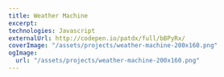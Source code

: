 ```yaml
---
title: Weather Machine
excerpt:
technologies: Javascript
externalUrl: http://codepen.io/patdx/full/bBPyRx/
coverImage: "/assets/projects/weather-machine-200x160.png"
ogImage:
  url: "/assets/projects/weather-machine-200x160.png"
---
```

